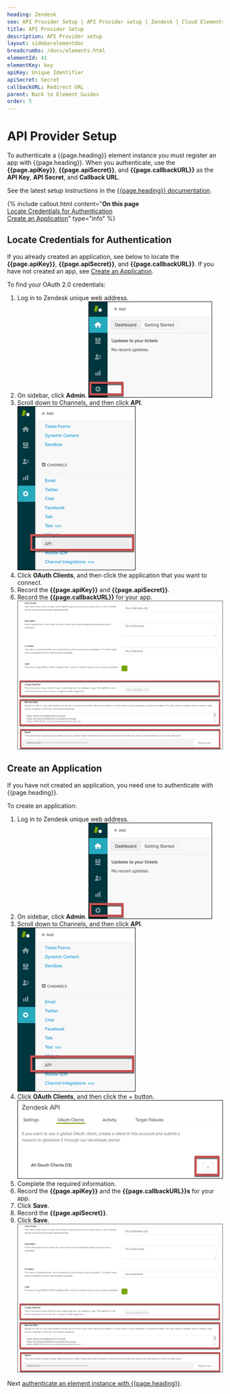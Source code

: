 ```yaml
---
heading: Zendesk
seo: API Provider Setup | API Provider setup | Zendesk | Cloud Elements API Docs
title: API Provider Setup
description: API Provider setup
layout: sidebarelementdoc
breadcrumbs: /docs/elements.html
elementId: 41
elementKey: key
apiKey: Unique Identifier
apiSecret: Secret
callbackURL: Redirect URL
parent: Back to Element Guides
order: 5
---
```


# API Provider Setup

To authenticate a {{page.heading}} element instance you must register an app with {{page.heading}}. When you authenticate, use the **{{page.apiKey}}**, **{{page.apiSecret}}**, and **{{page.callbackURL}}** as the **API Key**, **API Secret**, and **Callback URL**.

See the latest setup instructions in the [{{page.heading}} documentation](https://support.zendesk.com/hc/en-us/articles/203663836-Using-OAuth-authentication-with-your-application).

{% include callout.html content="<strong>On this page</strong></br><a href=#locate-credentials-for-authentication>Locate Credentials for Authentication</a></br><a href=#create-an-application>Create an Application</a>" type="info" %}

## Locate Credentials for Authentication

If you already created an application, see below to locate the **{{page.apiKey}}**, **{{page.apiSecret}}**, and **{{page.callbackURL}}**. If you have not created an app, see [Create an Application](#create-an-application).

To find your OAuth 2.0 credentials:

1. Log in to Zendesk unique web address.
2. On sidebar, click **Admin**.
![Admin](img/admin.png)
2. Scroll down to Channels, and then click **API**.
![Channels](img/channels.png)
4. Click **OAuth Clients**, and then click the application that you want to connect.
3. Record the **{{page.apiKey}}** and **{{page.apiSecret}}**.
3. Record the **{{page.callbackURL}}** for your app.
![Key secret and URL](img/zendesk-creds.png)

## Create an Application

If you have not created an application, you need one to authenticate with {{page.heading}}.

To create an application:

1. Log in to Zendesk unique web address.
2. On sidebar, click **Admin**.
![Admin](img/admin.png)
2. Scroll down to Channels, and then click **API**.
![Channels](img/channels.png)
4. Click **OAuth Clients**, and then click the + button.
![Create Button](img/btn_create.png)
3. Complete the required information.
3. Record the **{{page.apiKey}}**  and the **{{page.callbackURL}}s** for your app.
4. Click **Save**.
5. Record the **{{page.apiSecret}}**.
6. Click **Save**.
![Key secret and URL](img/zendesk-creds.png)

Next [authenticate an element instance with {{page.heading}}](authenticate.html).
